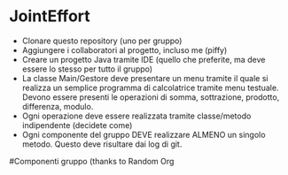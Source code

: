 # JointEffort



* Clonare questo repository (uno per gruppo)
* Aggiungere i collaboratori al progetto, incluso me (piffy) 
* Creare un progetto Java tramite IDE (quello che preferite, ma deve essere lo stesso per tutto il gruppo)
* La classe Main/Gestore deve presentare un menu tramite il quale si realizza un semplice programma di calcolatrice tramite menu testuale. Devono essere presenti le operazioni di somma, sottrazione, prodotto, differenza, modulo. 
* Ogni operazione deve essere realizzata tramite classe/metodo indipendente (decidete come)
* Ogni componente del gruppo DEVE realizzare ALMENO un singolo metodo. Questo deve risultare dai log di git.

 #Componenti gruppo (thanks to Random Org
 
 
 
 

